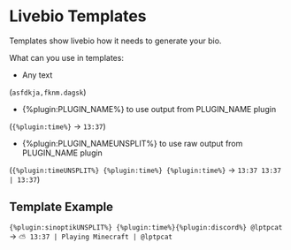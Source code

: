 # Livebio Templates
Templates show livebio how it needs to generate your bio.

What can you use in templates:
- Any text

(```asfdkja,fknm.dagsk```)
- {%plugin:PLUGIN_NAME%} to use output from PLUGIN_NAME plugin 

(```{%plugin:time%}``` -> ```13:37```)
- {%plugin:PLUGIN_NAMEUNSPLIT%} to use raw output from PLUGIN_NAME plugin 

(```{%plugin:timeUNSPLIT%} {%plugin:time%} {%plugin:time%}``` -> ```13:37 13:37 | 13:37```)


## Template Example
```{%plugin:sinoptikUNSPLIT%} {%plugin:time%}{%plugin:discord%} @lptpcat```
->
```⛅ 13:37 | Playing Minecraft | @lptpcat```
